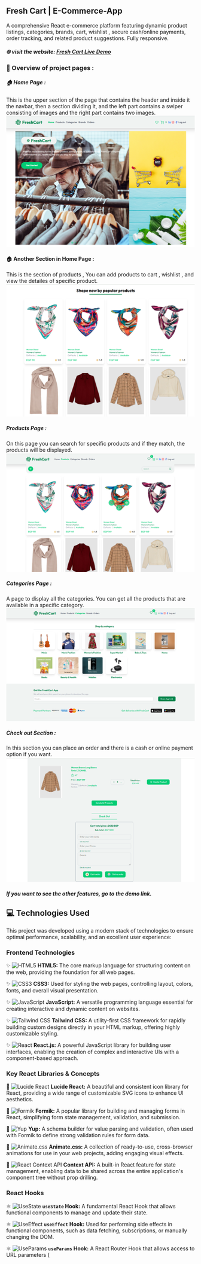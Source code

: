 ## Fresh Cart | E-Commerce-App

A comprehensive React e-commerce platform featuring dynamic product listings, categories, brands, cart, wishlist , secure cash/online payments, order tracking, and related product suggestions. Fully responsive.

##### 🌐 visit the website: [Fresh Cart Live Demo](https://e-commerce-app-nine-rho.vercel.app/)
### 🚀 Overview of project pages :
##### 🏠 Home Page :
This is the upper section of the page that contains the header and inside it the navbar, then a section dividing it, and the left part contains a swiper consisting of images and the right part contains two images.
![Home-Page-Image](Images/Home-Page.png)
#### 🏠 Another Section in Home Page :
This is the section of products , You can add products to cart , wishlist , and view the detailes of specific product.
![Shop-By-Products-Image](Images/Popular-Products-Page.png)
##### Products Page :
On this page you can search for specific products and if they match, the products will be displayed.
![Products-Page-Image](Images/Products-Page.png)
##### Categories Page :
A page to display all the categories. You can get all the products that are available in a specific category.
![Categories-Page-Image](Images/Categoriies-Page.png)
##### Check out Section : 
In this section you can place an order and there is a cash or online payment option if you want.
![Check-Out-Page-image](Images/Check-Out-Page.png)
##### If you want to see the other features, go to the demo link.
## 💻 Technologies Used

This project was developed using a modern stack of technologies to ensure optimal performance, scalability, and an excellent user experience:

### Frontend Technologies

✨ ![HTML5](https://img.shields.io/badge/HTML5-E34F26?style=for-the-badge&logo=html5&logoColor=white)
**HTML5:** The core markup language for structuring content on the web, providing the foundation for all web pages.

✨ ![CSS3](https://img.shields.io/badge/CSS3-1572B6?style=for-the-badge&logo=css3&logoColor=white)
**CSS3:** Used for styling the web pages, controlling layout, colors, fonts, and overall visual presentation.

✨ ![JavaScript](https://img.shields.io/badge/JavaScript-F7DF1E?style=for-the-badge&logo=javascript&logoColor=black)
**JavaScript:** A versatile programming language essential for creating interactive and dynamic content on websites.

✨ ![Tailwind CSS](https://img.shields.io/badge/Tailwind_CSS-38B2AC?style=for-the-badge&logo=tailwind-css&logoColor=white)
**Tailwind CSS:** A utility-first CSS framework for rapidly building custom designs directly in your HTML markup, offering highly customizable styling.

✨ ![React](https://img.shields.io/badge/React-20232A?style=for-the-badge&logo=react&logoColor=61DAFB)
**React.js:** A powerful JavaScript library for building user interfaces, enabling the creation of complex and interactive UIs with a component-based approach.

### Key React Libraries & Concepts

🚀 ![Lucide React](https://img.shields.io/badge/Lucide_React-2C3E50?style=for-the-badge&logo=react&logoColor=white)
**Lucide React:** A beautiful and consistent icon library for React, providing a wide range of customizable SVG icons to enhance UI aesthetics.

🚀 ![Formik](https://img.shields.io/badge/Formik-2C3E50?style=for-the-badge&logo=react&logoColor=white)
**Formik:** A popular library for building and managing forms in React, simplifying form state management, validation, and submission.

🚀 ![Yup](https://img.shields.io/badge/Yup-2C3E50?style=for-the-badge&logo=npm&logoColor=red)
**Yup:** A schema builder for value parsing and validation, often used with Formik to define strong validation rules for form data.

🚀 ![Animate.css](https://img.shields.io/badge/Animate.css-2C3E50?style=for-the-badge&logo=css3&logoColor=white)
**Animate.css:** A collection of ready-to-use, cross-browser animations for use in your web projects, adding engaging visual effects.

🚀 ![React Context API](https://img.shields.io/badge/Context_API-2C3E50?style=for-the-badge&logo=react&logoColor=white)
**Context API:** A built-in React feature for state management, enabling data to be shared across the entire application's component tree without prop drilling.

### React Hooks

⚛️ ![UseState](https://img.shields.io/badge/useState-61DAFB?style=for-the-badge&logo=react&logoColor=white)
**`useState` Hook:** A fundamental React Hook that allows functional components to manage and update their state.

⚛️ ![UseEffect](https://img.shields.io/badge/useEffect-61DAFB?style=for-the-badge&logo=react&logoColor=white)
**`useEffect` Hook:** Used for performing side effects in functional components, such as data fetching, subscriptions, or manually changing the DOM.

⚛️ ![UseParams](https://img.shields.io/badge/useParams-61DAFB?style=for-the-badge&logo=react&logoColor=white)
**`useParams` Hook:** A React Router Hook that allows access to URL parameters (















